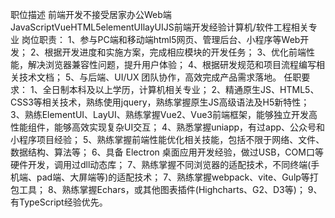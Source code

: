 职位描述
前端开发不接受居家办公Web端JavaScriptVueHTML5elementUIlayUIJS前端开发经验计算机/软件工程相关专业
岗位职责：
1、参与PC端和移动端html5网页、管理后台、小程序等Web开发；
2、根据开发进度和实施方案，完成相应模块的开发任务；
3、优化前端性能，解决浏览器兼容性问题，提升用户体验；
4、根据研发规范和项目流程编写相关技术文档；
5、与后端、UI/UX 团队协作，高效完成产品需求落地。
任职要求：
1、全日制本科及以上学历，计算机相关专业；
2、精通原生JS、HTML5、CSS3等相关技术，熟练使用jquery，熟练掌握原生JS高级语法及H5新特性；
3、熟练ElementUI、LayUI、熟练掌握Vue2、Vue3前端框架，能够独立开发高性能组件，能够高效实现复杂UI交互；
4、熟悉掌握uniapp，有过app、公众号和小程序项目经验；
5、熟练掌握前端性能优化相关技能，包括不限于网络、文件、数据结构、算法等；
6、具备 Electron 桌面应用开发经验，做过USB，COM口等硬件开发，调用过dll动态库；
7、熟练掌握不同浏览器的适配技术，不同终端(手机端、pad端、大屏端等)的适配技术；
7、熟练掌握webpack、vite、Gulp等打包工具；
8、熟练掌握Echars，或其他图表插件(Highcharts、G2、D3等)；
9、有TypeScript经验优先。